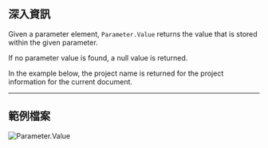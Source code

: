## 深入資訊
Given a parameter element, `Parameter.Value` returns the value that is stored within the given parameter.

If no parameter value is found, a null value is returned.

In the example below, the project name is returned for the project information for the current document.

___
## 範例檔案

![Parameter.Value](./Revit.Elements.Parameter.Value_img.jpg)
